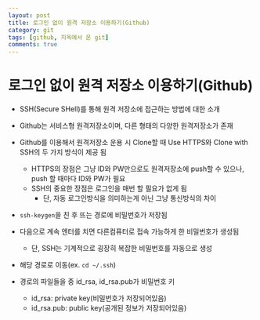 ```yaml
---
layout: post
title: 로그인 없이 원격 저장소 이용하기(Github)
category: git
tags: [github, 지옥에서 온 git]
comments: true
---
```


# 로그인 없이 원격 저장소 이용하기(Github)
- SSH(Secure SHell)를 통해 원격 저장소에 접근하는 방법에 대한 소개
- Github는 서비스형 원격저장소이며, 다른 형태의 다양한 원격저장소가 존재
- Github를 이용해서 원격저장소 운용 시 Clone할 때 Use HTTPS와 Clone with SSH의 두 가지 방식이 제공 됨
  - HTTPS의 장점은 그냥 ID와 PW만으로도 원격저장소에 push할 수 있으나, push 할 때마다 ID와 PW가 필요
  - SSH의 중요한 장점은 로그인을 매번 할 필요가 없게 됨
    - 단, 자동 로그인방식을 의미하는게 아닌 그냥 통신방식의 차이

- `ssh-keygen`을 친 후 뜨는 경로에 비밀번호가 저장됨
- 다음으로 계속 엔터를 치면 다른컴퓨터로 접속 가능하게 한 비밀번호가 생성됨
  - 단, SSH는 기계적으로 굉장히 복잡한 비밀번호를 자동으로 생성
- 해당 경로로 이동(ex. `cd ~/.ssh`)
- 경로의 파일들을 중 id_rsa, id_rsa.pub가 비밀번호 키
  - id_rsa: private key(비밀번호가 저장되어있음)
  - id_rsa.pub: public key(공개된 정보가 저장되어있음)
  
